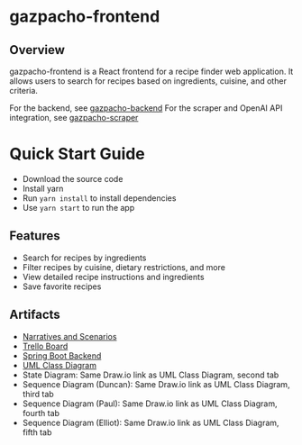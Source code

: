 # gazpacho-frontend

## Overview
gazpacho-frontend is a React frontend for a recipe finder web application. It allows users to search for recipes based on ingredients, cuisine, and other criteria.

For the backend, see [gazpacho-backend](https://github.com/D-Tasker207/gazpacho-backend)
For the scraper and OpenAI API integration, see [gazpacho-scraper](https://github.com/apaulled/gazpacho-scraper)

# Quick Start Guide
- Download the source code
- Install yarn
- Run `yarn install` to install dependencies
- Use `yarn start` to run the app

## Features
- Search for recipes by ingredients
- Filter recipes by cuisine, dietary restrictions, and more
- View detailed recipe instructions and ingredients
- Save favorite recipes

## Artifacts
- [Narratives and Scenarios](https://docs.google.com/document/d/1J84nLcyDqOUJrwvYSGSnBSmp2G5YDkTtzX9VAM-R7fc/edit?tab=t.0#heading=h.irw43ptn80ec)
- [Trello Board](https://trello.com/invite/b/67dd7941aa0da600133ba880/ATTI52ff269f5443b7effc0c92b86460dacfCE0F8D2F/scrum-board)
- [Spring Boot Backend](https://github.com/D-Tasker207/gazpacho-backend/tree/main)
- [UML Class Diagram](https://drive.google.com/file/d/1bqjDIDpQCx6aVLaMEzmIpHOqxAZL7Wni/view?usp=drive_link)
- State Diagram: Same Draw.io link as UML Class Diagram, second tab
- Sequence Diagram (Duncan): Same Draw.io link as UML Class Diagram, third tab
- Sequence Diagram (Paul): Same Draw.io link as UML Class Diagram, fourth tab
- Sequence Diagram (Elliot): Same Draw.io link as UML Class Diagram, fifth tab
